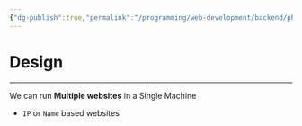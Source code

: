 ```yaml
---
{"dg-publish":true,"permalink":"/programming/web-development/backend/php/00-apache/02-virtual-host/","tags":["programming","apache","php"]}
---
```


# Design

--- 
We can run __Multiple websites__ in a Single Machine
- `IP` or `Name` based websites